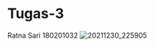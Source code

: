 # Tugas-3
Ratna Sari
180201032
![20211230_225905](https://user-images.githubusercontent.com/96578036/147928504-1dec1c3f-b5a8-4ce3-b211-1a629cb6699a.gif)
